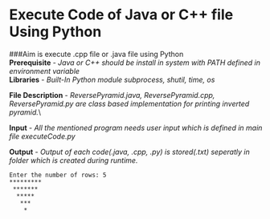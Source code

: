 # Execute Code of Java or C++ file Using Python
###Aim is execute .cpp file or .java file using Python\
__Prerequisite__ - _Java or C++ should be install in system with PATH defined in environment variable_\
__Libraries__ - _Built-In Python module subprocess, shutil, time, os_

__File Description__ - _ReversePyramid.java, ReversePyramid.cpp, ReversePyramid.py are class based implementation for printing inverted pyramid._\

__Input__ - _All the mentioned program needs user input which is defined in main file executeCode.py_

__Output__ - _Output of each code(.java, .cpp, .py) is stored(.txt) seperatly in folder which is created during runtime._
```
Enter the number of rows: 5
*********
 *******
  *****
   ***
    *
 ```

 
